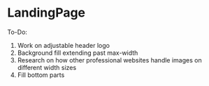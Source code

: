 # LandingPage

To-Do: 

1) Work on adjustable header logo
2) Background fill extending past max-width
3) Research on how other professional websites handle images on different width sizes
4) Fill bottom parts
